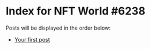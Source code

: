 # Index for NFT World #6238
Posts will be displayed in the order below:

- [Your first post](./001-first.md)

